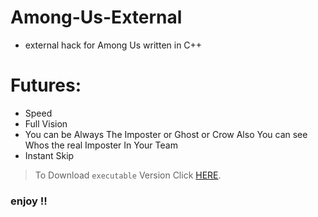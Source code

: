 # Among-Us-External
* external hack for Among Us written in C++
# Futures:
* Speed
* Full Vision
* You can be Always  The  Imposter or Ghost or Crow Also You can see Whos  the real Imposter In Your Team 
* Instant Skip
> To Download `executable` Version Click [HERE](https://github.com/walczy/Among-Us-Cheat/releases/tag/Among-Us ).
### enjoy !!

